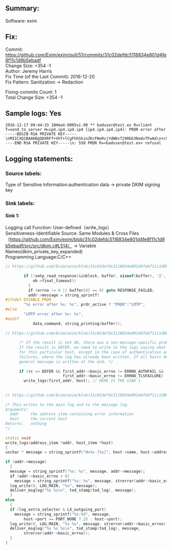 ## Summary:  
Software: exim  
## Fix:  
Commit: https://github.com/Exim/exim/pull/51/commits/31c02defdc5118834e801d4fe8f11c1d9b5ebadf  
Change Size: +354 -1  
Author: Jeremy Harris  
Fix Time (of the Last Commit): 2016-12-20  
Fix Pattern: Sanitization -> Redaction  
  
Fixing-commits Count: 1  
Total Change Size: +354 -1  
## Sample logs: Yes  
```  
2016-12-17 09:44:33 10HmaX-0005vi-00 ** baduser@test.ex R=client T=send_to_server H=ip4.ip4.ip4.ip4 [ip4.ip4.ip4.ip4]: PRDR error after -----BEGIN RSA PRIVATE KEY-----\nMIICXQIBAAKBgQDXRFf+VhT+lCgFhhSkinZKcFNeRzjYdW8vT29Rbb3NadvTFwAd\n+cVLPFwZL8H5tUD/7JbUPqNTCPxmpgIL+V5T4tEZMorHatvvUM2qfcpQ45IfsZ+Y\ndhbIiAslHCpy4xNxIR3zylgqRUF4+Dtsaqy3a5LhwMiKCLrnzhXk1F1hxwIDAQAB\nAoGAZPokJKQQmRK6a0zn5f8lWemy0airG66KhzDF0Pafb/nWKgDCB02gpJgdw5rJ\nbO7/HI3IeqsfRdYTP7tjfmZtPiPo1mnF7D1rSRspZjOF2yXY/ky7t7c5xChRcSxf\n+69CknwjrfteY9Aj0j6o7N+2w2uvHO+AAq8BHDgXKmPo0SECQQDzQ/glyhNH9tlO\nx+3TTMwwyZUf2mYYosN3Q9NIl3Umz/3+13K5b6Ed6fZvS/XwU55Qf5IBUVj2Fujk\nRv2lbGPpAkEA4okpnzYz5nm1X5WjpJPQPyo8nGEU1A5QfoDbkAvWYvVoYrpWPOx5\nHFpOAHkvSk1Y1vhCUa+zHwiQRBC8OMp6LwJBAOAUK/AjQ792UpWO9DM++pe2F/dP\nZdwrkYG6qFSlrvQhgwXLz5GgkfjMGoRKpDDL1XixCfzMwfVtBPnBqsNGJIECQGYX\nSIGu7L7edMXJ60C9OKluwHf9LGTQuqf4LHsDSq+4Rz3PGhREwePsMqD1/EDxEKt4\noHKtyvyeYF28aQbzARMCQQCRtJlR6vlKhxYL8+xoPrCu3MijKgVruRUcNstXkDZK\nfKQax6vhiMq+0qIiEwLA1wavyLVKZ7Mfag+/4NTcDUVC\n-----END RSA PRIVATE KEY-----\n: 550 PRDR R=<baduser@test.ex> refusal  
```  
## Logging statements:  
### Source labels:  
Type of Sensitive Information:authentication data -> private DKIM signing key  
### Sink labels:  
#### Sink 1:  
Logging call Function:  User-defined（write_logs）  
Sensitiveness-Identifiable Source:  Same Modules & Cross Files（https://github.com/Exim/exim/blob/31c02defdc5118834e801d4fe8f11c1d9b5ebadf/src/src/dkim.c#L514） -> Variable Names(dkim_private_key_expanded)  
Programming Language:C/C++  
```C++  
// https://github.com/Exim/exim/blob/31c02defdc5118834e801d4fe8f11c1d9b5ebadf/src/src/transports/smtp.c#L2413-L2423  
  
        if (!smtp_read_response(&inblock, buffer, sizeof(buffer), '2',  
            ob->final_timeout))  
          {  
          if (errno != 0 || buffer[0] == 0) goto RESPONSE_FAILED;  
          addr->message = string_sprintf(  
#ifndef DISABLE_PRDR  
	    "%s error after %s: %s", prdr_active ? "PRDR":"LMTP",   
#else  
	    "LMTP error after %s: %s",  
#endif  
            data_command, string_printing(buffer));  
  
// https://github.com/Exim/exim/blob/31c02defdc5118834e801d4fe8f11c1d9b5ebadf/src/src/transports/smtp.c#L3557-L3565  
  
      /* If the result is not OK, there was a non-message-specific problem.  
      If the result is DEFER, we need to write to the logs saying what happened  
      for this particular host, except in the case of authentication and TLS  
      failures, where the log has already been written. If all hosts defer a  
      general message is written at the end. */  
  
      if (rc == DEFER && first_addr->basic_errno != ERRNO_AUTHFAIL &&  
                         first_addr->basic_errno != ERRNO_TLSFAILURE)  
        write_logs(first_addr, host); // HERE IS THE SINK 1  
  
  
// https://github.com/Exim/exim/blob/31c02defdc5118834e801d4fe8f11c1d9b5ebadf/src/src/transports/smtp.c#L618-L649  
  
/* This writes to the main log and to the message log.  
Arguments:  
  addr     the address item containing error information  
  host     the current host  
Returns:   nothing  
*/  
  
static void  
write_logs(address_item *addr, host_item *host)  
{  
uschar * message = string_sprintf("H=%s [%s]", host->name, host->address);  
  
if (addr->message)  
  {  
  message = string_sprintf("%s: %s", message, addr->message);  
  if (addr->basic_errno > 0)  
    message = string_sprintf("%s: %s", message, strerror(addr->basic_errno));  
  log_write(0, LOG_MAIN, "%s", message);  
  deliver_msglog("%s %s\n", tod_stamp(tod_log), message);  
  }  
else  
  {  
  if (log_extra_selector & LX_outgoing_port)  
    message = string_sprintf("%s:%d", message,  
		host->port == PORT_NONE ? 25 : host->port);  
  log_write(0, LOG_MAIN, "%s %s", message, strerror(addr->basic_errno));  
  deliver_msglog("%s %s %s\n", tod_stamp(tod_log), message,  
		strerror(addr->basic_errno));  
  }  
}  
  
```  
